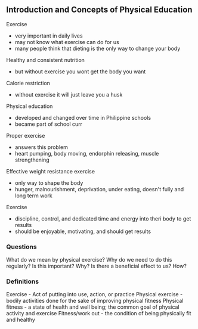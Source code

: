 ## Introduction and Concepts of Physical Education
Exercise 
- very important in daily lives
-  may not know what exercise can do for us
- many people think that dieting is the only way to change your body

Healthy and consistent nutrition
- but without exercise you wont get the body you want

Calorie restriction
- without exercise it will just leave you a husk

Physical education
- developed and changed over time in Philippine schools
- became part of school curr

Proper exercise
- answers this problem
- heart pumping, body moving, endorphin releasing, muscle strengthening

Effective weight resistance exercise
- only way to shape the body
- hunger, malnourishment, deprivation, under eating, doesn't fully and long term work

Exercise
- discipline, control, and dedicated time and energy into theri body to get results
- should be enjoyable, motivating, and should get results

### Questions
What do we mean by physical exercise?
Why do we need to do this regularly?
Is this important? Why?
Is there a beneficial effect to us? How?

### Definitions
Exercise - Act of putting into use, action, or practice 
Physical exercise - bodily activities done for the sake of improving physical fitness
Physical fitness - a state of health and well being; the common goal of  physical activity and exercise
Fitness/work out - the condition of being physically fit and healthy


